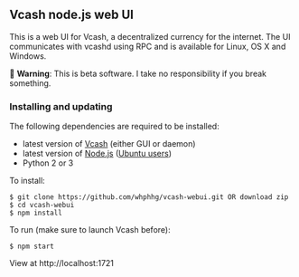 ## Vcash node.js web UI
This is a web UI for Vcash, a decentralized currency for the internet. The UI communicates with vcashd using RPC and is available for Linux, OS X and Windows.

:hatching_chick: **Warning**: This is beta software. I take no responsibility if you break something.


### Installing and updating
The following dependencies are required to be installed:
* latest version of [Vcash](https://v.cash/wallets.php) (either GUI or daemon)
* latest version of [Node.js](https://nodejs.org/en/download/current/) ([Ubuntu users](https://nodejs.org/en/download/package-manager/#debian-and-ubuntu-based-linux-distributions))
* Python 2 or 3


To install:

    $ git clone https://github.com/whphhg/vcash-webui.git OR download zip
    $ cd vcash-webui
    $ npm install

To run (make sure to launch Vcash before):

    $ npm start



View at http://localhost:1721

